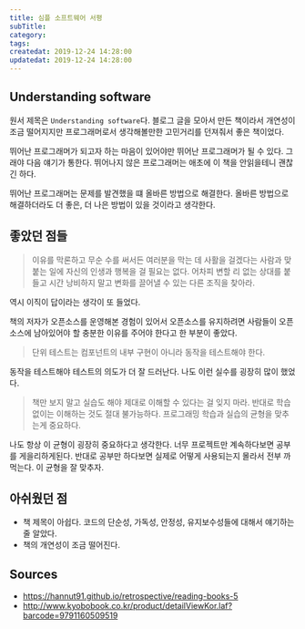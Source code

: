 ```yaml
---
title: 심플 소프트웨어 서평
subTitle:
category: 
tags: 
createdat: 2019-12-24 14:28:00
updatedat: 2019-12-24 14:28:00
---
```


## Understanding software

원서 제목은 `Understanding software`다. 블로그 글을 모아서 만든 책이라서 개연성이 조금 떨어지지만 프로그래머로서 생각해볼만한 고민거리를 던져줘서 좋은 책이었다.  

뛰어난 프로그래머가 되고자 하는 마음이 있어야만 뛰어난 프로그래머가 될 수 있다. 그래야 다음 얘기가 통한다. 뛰어나지 않은 프로그래머는 애초에 이 책을 안읽을테니 괜찮긴 하다.  

뛰어난 프로그래머는 문제를 발견했을 떄 올바른 방법으로 해결한다. 올바른 방법으로 해결하더라도 더 좋은, 더 나은 방법이 있을 것이라고 생각한다.  

## 좋았던 점들

> 이유를 막론하고 무순 수를 써서든 여러분을 막는 데 사활을 걸겠다는 사람과 맞붙는 일에 자신의 인생과 행복을 걸 필요는 없다. 어차피 변할 리 없는 상대를 붙들고 시간 낭비하지 말고 변화를 끌어낼 수 있는 다른 조직을 찾아라.

역시 이직이 답이라는 생각이 또 들었다.  

책의 저자가 오픈소스를 운영해본 경험이 있어서 오픈소스를 유지하려면 사람들이 오픈소스에 남아있어야 할 충분한 이유를 주어야 한다고 한 부분이 좋았다.

> 단위 테스트는 컴포넌트의 내부 구현이 아니라 동작을 테스트해야 한다.

동작을 테스트해야 테스트의 의도가 더 잘 드러난다. 나도 이런 실수를 굉장히 많이 했었다.

> 책만 보지 말고 실습도 해야 제대로 이해할 수 있다는 걸 잊지 마라. 반대로 학습 없이는 이해하는 것도 절대 불가능하다. 프로그래밍 학습과 실습의 균형을 맞추는게 중요하다.

나도 항상 이 균형이 굉장히 중요하다고 생각한다. 너무 프로젝트만 계속하다보면 공부를 게을리하게된다. 반대로 공부만 하다보면 실제로 어떻게 사용되는지 몰라서 전부 까먹는다. 이 균형을 잘 맞추자.

## 아쉬웠던 점

* 책 제목이 아쉽다. 코드의 단순성, 가독성, 안정성, 유지보수성들에 대해서 얘기하는 줄 알았다.
* 책의 개연성이 조금 떨어진다.

## Sources

* <https://hannut91.github.io/retrospective/reading-books-5>
* <http://www.kyobobook.co.kr/product/detailViewKor.laf?barcode=9791160509519>